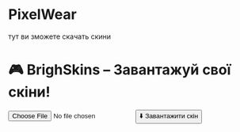 # PixelWear
тут ви зможете скачать скини
<!DOCTYPE html>
<html lang="uk">
<head>
  <meta charset="UTF-8">
  <title>BrighSkins – Скіни Minecraft</title>
  <link rel="stylesheet" href="style.css">
  <script src="skinview3d.min.js"></script>
</head>
<body>
  <h1>🎮 BrighSkins – Завантажуй свої скіни!</h1>
  
  <input type="file" id="skinUpload" accept=".png">
  <button id="downloadBtn">⬇️ Завантажити скін</button>

  <div id="viewer"></div>

  <script>
    const viewer = new skinview3d.SkinViewer({
      canvas: document.getElementById("viewer"),
      width: 300,
      height: 400,
      skin: "https://textures.minecraft.net/texture/7d03cb3eaa3c01206c5b40c90f882ef91f95bb74626c276eb0044a2dbcd7b1" // Заміни або залиш
    });
    viewer.controls.enableZoom = true;
    viewer.animation = new skinview3d.WalkingAnimation();
    viewer.animation.speed = 1;
    viewer.animation.play();

    document.getElementById("skinUpload").addEventListener("change", function () {
      const file = this.files[0];
      if (file && file.type === "image/png") {
        const reader = new FileReader();
        reader.onload = function (e) {
          viewer.loadSkin(e.target.result);
        };
        reader.readAsDataURL(file);
      } else {
        alert("Будь ласка, вибери PNG-файл.");
      }
    });

    document.getElementById("downloadBtn").addEventListener("click", () => {
      const link = document.createElement("a");
      link.href = viewer.skin.src;
      link.download = "minecraft_skin.png";
      link.click();
    });
  </script>
</body>
</html>
